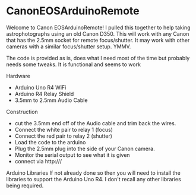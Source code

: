 # CanonEOSArduinoRemote
Welcome to Canon EOSArduinoRemote! I pulled this together to help taking astrophotographs using an old Canon D350.
This will work with any Canon that has the 2.5mm socket for remote focus/shutter. It may work with other cameras with a similar focus/shutter setup. YMMV.

The code is provided as is, does what I need most of the time but probably needs some tweaks. It is functional and seems to work

Hardware
- Arduino Uno R4 WiFi
- Arduino R4 Relay Shield
- 3.5mm to 2.5mm Audio Cable

Construction
- cut the 3.5mm end off of the Audio cable and trim back the wires.
- Connect the white pair to relay 1 (focus)
- Connect the red pair to relay 2 (shutter)
- Load the code to the arduino
- Plug the 2.5mm plug into the side of your Canon camera. 
- Monitor the serial output to see what <ip address> it is given
- connect via http://<ip address>/

Arduino Libraries
If not already done so then you will need to install the libraries to support the Arduino Uno R4. I don't recall any other libraries being required.
